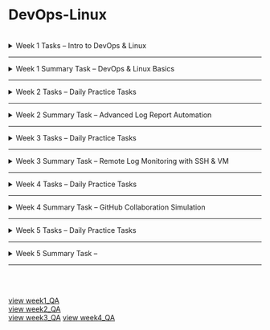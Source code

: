 # DevOps-Linux
<br />

<details>
<summary>Week 1 Tasks – Intro to DevOps & Linux</summary>
<br />

## 1. Basic Linux Commands

```bash
# Basic commands to Navigate and manage directories

pwd                   # Print current directory
ls                    # List contents of the directory
mkdir devops_test     # Create new directory
cd devops_test        # Change to that directory
touch testfile.txt    # Create a test file
rm testfile.txt       # Delete the test file
cd ..                 # Go back one directory (can also do cd ../../ and etc)
rm -r devops_test     # Delete the directory
```

## 2. Create Users and Assign to Custom Group

```bash
# Create a new group
sudo groupadd devopsteam

# Create users and assign them to the group
sudo useradd -m -G devopsteam user1
sudo useradd -m -G devopsteam user2

# Verify group membership
groups user1
groups user2
```

## 3. Change File and Directory Permissions

```bash
# Create a directory and a file
mkdir /tmp/secure_folder
touch /tmp/secure_folder/groupfile.txt

# Change ownership to a user and group
sudo chown user1:devopsteam /tmp/secure_folder/groupfile.txt

# Change permissions to allow group read/write
sudo chmod 660 /tmp/secure_folder/groupfile.txt

# Verify permissions
ls -l /tmp/secure_folder/groupfile.txt
```

</details>

******

<details>
<summary>Week 1 Summary Task – DevOps & Linux Basics</summary>
<br />

## Part 1: Creating Directory Structure & Permissions

```bash
# Create base project directory in user's home directory
mkdir -p ~/project1/docs ~/project1/scripts

# Set permissions
chmod 744 ~/project1/scripts  # Owner: rwx, Group/Others: r--
chmod 777 ~/project1/docs     # Everyone: rwx (write access for all users)
```

## Part 2: User & Group Management

```bash
# Create user and group
sudo groupadd devteam
sudo useradd -m -G devteam devuser

# Set 'project1' ownership to your user and give group read-only access
sudo chown $USER:devteam ~/project1
chmod 740 ~/project1  # Owner: rwx, Group: r--, Others: ---
```

## Part 3: Verification Commands

```bash
# Show final directory structure and permissions
ls -lR ~/project1

# Show group membership for devuser
groups devuser
```
Screenshot of the outcome:  
![alt text](images/image.png)
## Command Explanations

- `mkdir -p`: Creates directories; `-p` ensures parent directories are made as needed.
- `chmod 744`: Sets file/directory permissions (`7`=rwx, `4`=r--).
- `chmod 777`: Gives full read/write/execute permissions to all.
- `groupadd`: Adds a new group to the system.
- `useradd -m -G`: Creates a user with a home directory and adds them to a group.
- `chown`: Changes ownership of a file or directory.
- `ls -lR`: Recursively lists directory contents with permissions.
- `groups`: Shows all groups a user belongs to.

> When we use `$USER` it becomes the current username (in my case Benny06nov21).

> We can use 'whoami' to confirm the current username:

</details>

******

<details>
<summary>Week 2 Tasks – Daily Practice Tasks</summary>
<br />

## Task 1: Hello DevOps Script

### Create the Script file `hello_devops.sh`

```bash
nano hello_devops.sh
```

### now we are in the file with nano editor, we can write the script:
```bash
#!/bin/bash
echo "Hello DevOps"
```
* to save press CTRL+O and then press enter.
* then to exit the nano press CTRL+X
* `#!/bin/bash`: Tells the system to use the Bash shell to run this script.

### Make Executable and Run:
```bash
chmod +x hello_devops.sh
./hello_devops.sh
```

---

## Task 2: File & Directory Checker

### Create the Script file same way as in first task: `check_file.sh`
```bash
#!/bin/bash

if [ -z "$1" ]; then
  echo "Usage: ./check_file.sh <filename>"
  exit 1
fi

if [ -f "$1" ]; then
  echo "$1 is a file."
elif [ -d "$1" ]; then
  echo "$1 is a directory."
else
  echo "$1 does not exist."
fi
```
- `$1`: is the first argument passed to the script.
- `-z`: checks if it's an empty string.
- `-f`: checks if a file exists and is a regular file.
- `-d`: checks if the path is a directory.

### Make Executable and Run:
```bash
chmod +x check_file.sh
./check_file.sh hello_devops.sh
```

---

## Task 3: List Files with Sizes

### Create the Script file same way as previous tasks: `list_files.sh`
```bash
#!/bin/bash

printf "%-30s %-10s\n" "Filename" "Size (KB)"
printf "%-30s %-10s\n" "--------" "----------"

for file in *; do
  if [ -f "$file" ]; then
    size=$(du -k "$file" | cut -f1)
    printf "%-30s %-10s\n" "$file" "$size"
  fi
done
```
- `printf "%-30s %-10s\n"`: Prints a formatted line with two columns:
    - %-30s → left-align string to 30 characters (for filename)
    - %-10s → left-align string to 10 characters (for file size)
    - The first two printf lines print the header and underline for the table.
- for file in *: Loops over all items in the current directory (files and folders).
- if [ -f "$file" ]; then: Checks if the item is a regular file (ignores folders).
    - du -k "$file":
    - du = disk usage
- -k = show size in kilobytes (KB)
- `cut -f1`: Cuts the first column of the du output (the size number).
- `size=$(...)`: Stores the file size into a variable called size.
- `printf ... "$file" "$size"`: Prints a row of the table with the filename and its size.

### Make Executable and Run:
```bash
chmod +x list_files.sh
./list_files.sh
```

---

## Task 4: Search for ERROR Logs

### Create a file for testing the script: `access.log`
```bash
cat > access.log << EOF
this is the first line
this is 2nd line with ERROR 
this is ERROR line 
this line has ERROR also
this ERROR line has two ERROR
EOF
```
- total ERROR count is 5, but there 4 lines with ERROR, i will demonstrate the difference below.

### Create the Script file with nano: `find_errors.sh`
```bash
#!/bin/bash

echo "Lines with ERROR:"
grep "ERROR" access.log

echo "Wrong ERROR count:"
grep -c "ERROR" access.log

echo "Correct ERROR count:"
grep -o "ERROR" access.log | wc -l
```
- if using `grep -c "ERROR" access.log` it will return '4' which is incorrect because `-c` Counts matching lines.
- if using `grep -o "ERROR" access.log | wc -l` it will return '5' which is the correct answer because:
    - `-o`: Only print matching parts
    - and then we pipe the result and use `wc -l` to count total matches

### Make Executable and Run::
```bash
chmod +x find_errors.sh
./find_errors.sh
```

---

## Task 5: AWK Column Extractor

### Create a file for testing the one-liner: `data.csv`
```bash
cat > data.csv << EOF
1,Benny,Developer
2,Shalom,Backend
3,Benjamin,DevOps
4,Bennyaaa,Linux
5,BennySh,SoftwareEngineer
EOF
```

### One-liner AWK for `data.csv`:
```bash
awk -F',' '{ print $2 }' data.csv
```

- `awk`: A text-processing tool.
- `-F','`: sets comma as the Separator (instead of the default: spaces).
- `{ print $2 }`: prints the second column.


</details>

******


<details>
<summary>Week 2 Summary Task – Advanced Log Report Automation</summary>
<br />

## Task Overview

creating a modular, user-friendly script that analyzes log files, generates a professional report, and supports dynamic input parameters.

---

## Detailed script with comments:
#### (the clean script file `advanced_log_report.sh` without commnets is in the 'week2_summary' folder)
```bash
#!/bin/bash

# Advanced Log Report Generator

# CONFIG
TIMESTAMP=$(date +"%Y-%m-%d_%H-%M-%S")
REPORT_TXT="report_$TIMESTAMP.txt"
REPORT_CSV="report_$TIMESTAMP.csv"
KEYWORDS=()
LOG_DIR=""
START_TIME=$(date +%s.%N)
COLOR_ON=false
RECURSIVE=false

# print help when using the option '--help'
print_help() {
    echo "Usage: $0 <log_directory> [--keywords KEY1 KEY2 ...] [--recursive] [--color] [--help]"
    echo ""
    echo "Options:"
    echo "  --keywords    List of keywords to search for (for example, ERROR WARNING CRITICAL)"
    echo "  --recursive   Recursively scan all subdirectories"
    echo "  --color       Enable colored terminal output"
    echo "  --help        Display this help message"
    exit 0
}

show_spinner() {
    local filename="$1"
    local spinstr='|/-\\'
    local delay=0.1

    for i in {1..10}; do
        printf "\r[%c] Scanning: %s" "${spinstr:i%4:1}" "$filename" >&1
        sleep $delay
    done
    printf "\r[V] Scanning: %s\n" "$filename"
}

# parsing arguments
parse_args() {
    while [[ $# -gt 0 ]]; do # while still unchecked arguments (args>0)
        case "$1" in
            --keywords)
                shift
                while [[ $# -gt 0 && ! "$1" =~ ^-- ]]; do # while (keywords>0) and current argument ($1) does not start with --
                    KEYWORDS+=("$1") # add the current argument to the KEYWORDS array
                    shift # move to the next argument
                done
                ;;
            --recursive)
                RECURSIVE=true # set flag of recursive to true.
                shift
                ;;
            --color)
                COLOR_ON=true # set flag of color to true.
                shift
                ;;
            --help)
                print_help # calls the print_help function
                ;;
            -*)
                echo "Unknown flag: $1" # if anything else then the known args then exit with error.
                exit 1
                ;;
            *)
                LOG_DIR="$1" # set the log_dir to the first arg
                shift
                ;;
        esac
    done
}

validate_input() {
    if [[ -z "$LOG_DIR" ]]; then
        echo "Error: Log directory not provided."
        exit 1
    fi
    if [[ ! -d "$LOG_DIR" ]]; then
        echo "Error: '$LOG_DIR' is not a valid directory."
        exit 1
    fi
    if [[ ${#KEYWORDS[@]} -eq 0 ]]; then
        echo "Error: No keywords specified."
        exit 1
    fi
}

# Prints the header section for each log file in both TXT and CSV formats
print_header() {
    local filename
    filename=$(basename "$1") # extract just the filename from full path

    # Print formatted header to report.txt
    echo "Log File: $filename" | tee -a "$REPORT_TXT"
    echo "| Keyword     | Occurrences |" | tee -a "$REPORT_TXT"
    echo "|-------------|-------------|" | tee -a "$REPORT_TXT"

    # Write header to CSV
    echo "Log File: $filename" >> "$REPORT_CSV"
    echo "Keyword,Occurrences" >> "$REPORT_CSV"
}

# Prints a single row of keyword and count in both TXT and CSV formats
print_line() {
    local keyword=$1
    local count=$2

    if $COLOR_ON; then  # Print colorized line to terminal and append to report.txt
        printf "| \e[1;33m%-11s\e[0m | \e[1;36m%-11s\e[0m |\n" "$keyword" "$count" | tee -a "$REPORT_TXT"
    else                # Print plain text line and append to report.txt
        printf "| %-11s | %-11s |\n" "$keyword" "$count" | tee -a "$REPORT_TXT"
    fi

    # Write the same data to the CSV report
    echo "$keyword,$count" >> "$REPORT_CSV"
}
# \e[1;33m              - ANSI escape code to set bold yellow text
# %-11s                 - Left-align the string ($keyword and on the other $count) in an 11-character column
# \e[0m                 - Reset formatting (clear color/bold)
# \e[1;36m              - ANSI escape code to set bold cyan text
# tee -a "$REPORT_TXT"  - writes the output to both terminal (stdout) and appends (-a means "append", not overwrite) it to the file $REPORT_TXT


generate_report() {
    # Clear previous report files ('>' overwrites, '>>' appends — here we overwrite)
    echo "" > "$REPORT_TXT"
    echo "" > "$REPORT_CSV"
    
    local files
    # Determine which files to scan based on recursion flag
    if $RECURSIVE; then
        find "$LOG_DIR" -type f -name '*.log'
    else
        find "$LOG_DIR" -maxdepth 1 -type f -name '*.log'
    fi | while IFS= read -r file; do # Process each file found ### 'for' cannot safely handle filenames with spaces or newlines. we must use 'while'
        print_header "$file" # Write file section header

        # Count and write occurrences for each keyword
        for keyword in "${KEYWORDS[@]}"; do  # Loop through each keyword passed via --keywords
            count=$(grep -o "$keyword" "$file" 2>/dev/null | wc -l)  # Count how many times the keyword appears in the file
            print_line "$keyword" "$count"  # Print the result in table format and append to TXT/CSV
        done

        echo ""                     # New line to separate entries in terminal
        echo "" >> "$REPORT_TXT"    # New line in TXT report
        echo "" >> "$REPORT_CSV"    # New line in CSV report
    done
}
# wc -l         - counts how many matches
# 2>/dev/null   - silently suppress error messages from grep when:
## The file can’t be read (e.g., permission denied)
### The file is binary or corrupted
#### grep hits something unexpected and normally prints to stderr

# Calculates and prints the total script execution time
print_execution_time() {
    END_TIME=$(date +%s.%N)  # Capture current time with nanosecond precision
    DURATION=$(echo "$END_TIME - $START_TIME" | bc)  # Subtract start time from end time using bc for float math
    echo "Total Execution Time: ${DURATION} seconds" | tee -a "$REPORT_TXT"  # Print and append the duration to the report
}
# bc handles the subtraction with decimal precision, because Bash can’t subtract floats natively.

main() {
    parse_args "$@"
    validate_input
    generate_report
    print_execution_time
}

# '$@': all the command-line arguments, exactly as passed, preserving quotes.
main "$@"
```

### Key Features
- Accepts a log directory as input
- Supports `--keywords` flag with multiple terms ( `--keywords ERROR WARNING CRITICAL` )
- Recursively scans directories with `--recursive`
- Outputs results to `report.txt` and `report.csv`
- Includes total execution time
- Colored terminal output with `--color`
- Usage guide with `--help`
- Modular structure with clear functions and error handling

---

## Example Usage

```bash
chmod +x advanced_log_report.sh

# Basic usage
./advanced_log_report.sh ./logs --keywords ERROR WARNING CRITICAL

# Recursive search
./advanced_log_report.sh ./logs --keywords ERROR WARNING CRITICAL --recursive

# With color output
./advanced_log_report.sh ./logs --keywords ERROR WARNING CRITICAL --recursive --color

# Show help
./advanced_log_report.sh --help
```


### it will generate two files:
    - `report.txt`: Human-readable summary
    - `report.csv`: Machine-readable CSV format

### view them with cat (or open them manually):
```bash
cat report.txt
cat report.csv
```

</details>

******

<details>
<summary>Week 3 Tasks – Daily Practice Tasks</summary>
<br />

## Task 1: Basic IP & Port Exploration

```bash
ip a              # Show local IP addresses
ifconfig          # Alternate IP viewer (may require net-tools)

netstat -tuln     # List all listening ports (TCP/UDP)
ss -tuln          # Modern alternative to netstat
```

**Explanation of `127.0.0.1:22`:**  
127.0.0.1 this IP address is a loopback address that points to the computer, smartphone, or tablet you are using, and is also called localhost.  
Port 22 is dedicated to Secure Shell (SSH), which allows you to securely connect to a remote device and issue commands as if you were in front of it.

---

## Task 2: Generate SSH Key & Connect (+Task 3: Create Azure VM)

### Generate the SSH key:
```bash
ssh-keygen -t rsa -b 2048 -f ~/.ssh/id_rsa
```
and then presse 'enter' to accept the file location.  
and again press 'enter' two times to skip setting passphrase.

### Script to create an Azure Linux VM and Add this public key to the VM
```bash
#!/bin/bash

# Set variables
RESOURCE_GROUP="bennyVMeastus2"
LOCATION="eastus2" # cheapest for Standard_B1ls as i saw in pricing
VM_NAME="myvm"
ADMIN_USER="azureuser"

# Create resource group
az group create --name "$RESOURCE_GROUP" --location "$LOCATION"

# Create VM # Standard_B1ls is the cheapest.
az vm create \
  --resource-group "$RESOURCE_GROUP" \
  --name "$VM_NAME" \
  --image Ubuntu2204 \
  --size Standard_B1ls \
  --admin-username "$ADMIN_USER" \
  --authentication-type ssh \
  --generate-ssh-keys

# Add the public key to the VM (from ~/.ssh/id_rsa.pub)
az vm user update \
  --resource-group "$RESOURCE_GROUP" \
  --name "$VM_NAME" \
  --username "$ADMIN_USER" \
  --ssh-key-value "$(cat ~/.ssh/id_rsa.pub)"

# Open SSH port 22 (if not already open)
az vm open-port --port 22 --resource-group "$RESOURCE_GROUP" --name "$VM_NAME"
```

### Run the Script:
```bash
chmod +x create_vm_and_add_public_key.sh
./create_vm_and_add_public_key.sh
```

### Connect to the Azure VM without password:
```bash
ssh azureuser@<vm-public-ip>
```

---


## Task 4: Remote File Transfer with SCP

```bash
# if we are connected to the azure, we need to 'exit' to return to the local wsl
exit 

# Upload file
scp myfile.txt azureuser@<vm-public-ip>:/home/azureuser/

# Download file back to a different local path
scp azureuser@<vm-public-ip>:/home/azureuser/myfile.txt myfile_copied.txt

```

---

## Task 5: Run a Remote Command via SSH

```bash
# Run commands remotely
ssh -t azureuser@<vm-public-ip> "uptime"
ssh -t azureuser@<vm-public-ip> "df -h"
ssh -t azureuser@<vm-public-ip> "ls -l /home/azureuser"

# Save output locally
ssh -t azureuser@<vm-public-ip> "df -h" > vm_disk_usage.txt
```

</details>

******

<details>
<summary>Week 3 Summary Task – Remote Log
Monitoring with SSH & VM </summary>
<br />

## Task Objective:
This task is designed to consolidate the skills learned throughout Week 3 and apply them
in a practical, real-world DevOps scenario. You will connect to a remote virtual machine
using SSH, retrieve log files, analyze them for critical patterns (e.g., ERROR,
WARNING), and produce professional reports in both human-readable TXT and CSV
formats. This exercise reinforces concepts from previous weeks—including Bash
scripting, keyword parsing, working with files, and now adds secure networking and
virtual infrastructure access.

## Before we start, need to make sure you can connect to the VM without password:
(further instructions are in 'week3 - Daily Practice Tasks' above)
```bash
ssh azureuser@<vm-public-ip>
```
* after verifying, now we can `exit`

## Now we send some logs to the VM:
Script: `upload_logs_to_vm.sh`:
```bash
#!/bin/bash

REMOTE="$1"
LOCAL_FOLDER="$2"
REMOTE_FOLDER="$3"

if [[ -z "$REMOTE" || -z "$LOCAL_FOLDER" || -z "$REMOTE_FOLDER" ]]; then
  echo "Usage: $0 <user@host> <local_folder> <remote_folder>"
  echo "Example: $0 azureuser@52.1.2.3 ./logs /home/azureuser/logs_target"
  exit 1
fi

if [[ ! -d "$LOCAL_FOLDER" ]]; then
  echo "Error: '$LOCAL_FOLDER' is not a valid local directory"
  exit 1
fi

# Strip trailing slash if present
LOCAL_FOLDER="${LOCAL_FOLDER%/}"

# Ensure remote folder exists
ssh "$REMOTE" "mkdir -p \"$REMOTE_FOLDER\""

echo "Uploading '$LOCAL_FOLDER/' to $REMOTE:$REMOTE_FOLDER ..."
rsync -avz --progress "$LOCAL_FOLDER/" "$REMOTE:$REMOTE_FOLDER/"

echo "Upload complete → $REMOTE:$REMOTE_FOLDER"
```
- `-a` archive mode: preserves permissions, timestamps, symbolic links, etc.

- `-v` verbose: prints what’s happening.

- `-z` compress: compresses file data during the transfer for efficiency.

- `--progress` shows real-time progress of file transfers.

- `"$LOCAL_FOLDER/"` Trailing slash means “copy contents of the folder” (not the folder itself).

- `"$REMOTE:$REMOTE_FOLDER/"` Specifies the remote user/host and destination directory.

### Usage:
```bash
chmod +x upload_logs_to_vm.sh
./upload_logs_to_vm.sh <user@host> <local_folder> <remote_folder>
```

## Example:
```bash
./upload_logs_to_vm.sh azureuser@13.68.110.243 ./logs_to_upload /home/azureuser/logs_in_remote
```

## Now we can get logs from the VM:
Script: `remote_wrapper.sh`:
```bash
#!/bin/bash

# Remote Wrapper for Local Log Analyzer
## Downloads log files from a remote server, extracts archives,
## and invokes the local advanced_log_report.sh analyzer script.

# CONFIG
TIMESTAMP=$(date +"%Y-%m-%d_%H-%M-%S")  # Current timestamp for folder uniqueness
TMP_DIR="./tmp_logs_$TIMESTAMP"         # Temporary directory for downloaded/extracted logs
START_TIME=$(date +%s.%N)               # Start time for execution duration

# Print usage instructions
print_help() {
    echo "Usage: $0 <remote_user@host> <remote_log_dir> --keywords KEY1 [KEY2 ...] [--recursive] [--color]"
    echo ""
    echo "Positional arguments:"
    echo "  <remote_user@host>       Remote SSH login"
    echo "  <remote_log_dir>         Remote directory containing logs"
    echo ""
    echo "Options (passed to advanced_log_report.sh):"
    echo "  --keywords KEY1 [...]    Required keywords to search for"
    echo "  --recursive              Recursively scan subdirectories"
    echo "  --color                  Enable colored output"
    echo "  --help                   Show this help message"
    exit 1
}

# Validate argument count and check for --help flag
if [[ "$#" -lt 3 || "$1" == "--help" ]]; then # if args less than 3 or the first argument is --help
    print_help
fi

# Ensure required --keywords argument exists
if ! printf '%s\n' "$@" | grep -q -- "--keywords"; then
    echo "Error: Missing required --keywords argument."
    print_help
fi
# -q means “quiet” (no output, just sets exit code if found/not found), and when grep sees -- and stops treating further arguments as options.

# Extract and shift positional arguments
REMOTE_HOST="$1"       # Remote SSH login (e.g. user@host)
REMOTE_DIR="$2"        # Path to remote directory with logs
shift 2
PASSTHRU_ARGS=("$@")   # All remaining arguments passed to local analyzer

# Download logs and archives from the remote server
download_logs() {
    mkdir -p "$TMP_DIR"  # Create TMP_DIR if it doesn't exist (-p means no error if it exists)
    echo "[*] Downloading logs and archives..."
    
    # Run a remote 'find' via SSH: list all .log, .zip, .tar, .tar.gz files under REMOTE_DIR (escaped parentheses and quotes for correct remote parsing)
    ssh "$REMOTE_HOST" "find \"$REMOTE_DIR\" -type f \\( -iname '*.log' -o -iname '*.zip' -o -iname '*.tar' -o -iname '*.tar.gz' \\)" > /tmp/remote_log_list.txt # ">" overwrite if exists.

    # Read each line (remote file path) from the log list
    while IFS= read -r remote_file; do
        echo "[Downloading] $remote_file"
        # Try rsync for efficient copying:
        # -a (archive, preserves attributes), -v (verbose), -z (compress), --protect-args (handle spaces/special chars)
        # 2>/dev/null hides rsync errors (so script can fallback to scp)
        rsync -avz --protect-args "$REMOTE_HOST:$remote_file" "$TMP_DIR/" 2>/dev/null || \
        # If rsync fails (exit code not zero), use scp as fallback
        # -q (quiet), quotes protect spaces in remote path
        scp -q "$REMOTE_HOST:\"$remote_file\"" "$TMP_DIR/"
    done < /tmp/remote_log_list.txt
}
# Use rsync first for its efficiency (only transfers changes, can resume, preserves file attributes, handles spaces, and provides progress output).
# Fall back to scp for compatibility on systems where rsync is not installed or unavailable.

# Extract all supported archive types (.zip, .tar, .tar.gz)
extract_archives() {
    echo "[*] Extracting archives..."
    find "$TMP_DIR" -type f \( -iname "*.zip" -o -iname "*.tar" -o -iname "*.tar.gz" \) | while read -r archive; do
        case "$archive" in
            *.zip) unzip -q "$archive" -d "$TMP_DIR" ;; # in unzip -d is directory
            *.tar) tar -xf "$archive" -C "$TMP_DIR" ;; # but in tar its -C ## -x (extract), -f (archive file).
            *.tar.gz) tar -xzf "$archive" -C "$TMP_DIR" ;; # same here -C . ## -x (extract), -z (gzip support), -f (archive file).
        esac
    done
}

# Run the local analyzer script on the downloaded and extracted logs
run_local_analyzer() {
    echo "[*] Running local analyzer..."
    chmod +x ./advanced_log_report.sh
    ./advanced_log_report.sh "$TMP_DIR" "${PASSTHRU_ARGS[@]}"
}

# Main flow
main() {
    download_logs
    extract_archives
    run_local_analyzer
}

main
```
### Key Features
- Connects to a remote server via SSH (<user@host>)
- Accepts a remote log directory path as positional input
- Automatically downloads .log, .zip, .tar, and .tar.gz files
- Supports recursive scanning of subdirectories with --recursive
- Extracts archives locally before analysis
- Passes all flags (--keywords, --color, etc.) to the local analyzer (advanced_log_report.sh)
- Accepts --keywords with one or more terms (e.g. --keywords ERROR WARNING)
- Produces structured output: remote_report_*.txt and remote_report_*.csv (via delegated script)
- Displays execution progress with clear status messages and spinners
- Includes built-in --help with usage examples
- Modular function-based architecture for clean maintenance and extension


## Script Usage
```bash
sudo apt install unzip # the script uses unzip
chmod +x remote_wrapper.sh
./remote_wrapper.sh <remote_user@host> <remote_log_dir> [--keywords KEY1 KEY2 ...] [--recursive] [--color] [--help]
```

### Example:
```bash
./remote_wrapper.sh azureuser@13.68.110.243 /home/azureuser/logs_in_remote --keywords ERROR WARNING CRITICAL --recursive --color
```

</details>

******

<details>
<summary>Week 4 Tasks – Daily Practice Tasks </summary>
<br />

## Task 1: Branching & Switching
Initialize a new local Git repository:
```bash
git init
echo "# Week 4 Git Practice" > README.md
git add README.md
git commit -m "init"
```

Create two branches:
```bash
git checkout -b feature-a
git checkout -b feature-b
```

Switch between them:
```bash
git switch feature-a
# or
git checkout feature-a
```

Make a change on each branch and commit:
```bash
echo "Change for feature-a" >> file.txt
git add file.txt
git commit -m "Add feature-a change"
```

---

## Task 2: Simulate and Resolve Merge Conflicts
In both branches, edit the **same line** in `file.txt` to different content.

Merge one branch into the other and observe the conflict:
```bash
git checkout feature-a
git merge feature-b
```

Resolve the conflict manually in the editor or using:
```bash
git status
# Edit the file to fix conflicts
git add file.txt
git commit -m "Resolve merge conflict"
```
after `git add file.txt` and `git commit -m "Resolve merge conflict"` Git stores the resolved version and finalizes the merge.

---

## Task 3: Rebase and Cherry-Pick
before the rebase, we can view the log history by `git log --oneline`:
>$ git log --oneline  
>1605d5c (HEAD -> feature-a) Resolve merge conflict  
>97cdfc0 (feature-b) Add feature-a change  
>84a807b Add feature-a change  
>b4b7a66 (master) init  


Rebase `feature-a` onto `master`:
```bash
git checkout feature-a
git rebase master
```

if we have conflict we have few options:  
- we can resolve the conflict and then use `git rebase --continue` to continue with the rebase.
- we can skip the commit with the conflict it `git rebase --skip`.
- or we can abord the rebase with `git rebase --abort`.

i had conflict, so using the editor i made a combination of both features in the file.txt.  
and now to view the changes and the commit history log history again by `git log --oneline`:
>$ git log --oneline  
>dff5c7e (HEAD -> feature-a) add feature-a and feature-b change  
>84a807b Add feature-a change  
>b4b7a66 (master) init  

Cherry-pick a single commit from `feature-b`:
```bash
git checkout master
git cherry-pick <commit-hash>
```
if we want to cancel it we can do `git reset --hard HEAD~1`.  
This will delete the last commit and reset your branch to its previous state.


- `merge`: Adds both of the branches histories together with a special "merge commit."
- `rebase`: Moves the commits on top of the target branch, making it a straight timeline.

---

## Task 4: GitHub Pull Requests & Code Review
We can view all our branches by:
```bash
git branch # see all local branches
git branch -a # see local and remote branches
```

create remote repository (or in github UI):
```bash
gh repo create <repo_name> --public --source=. --remote=origin --push
```

Add the remote repository and push all branches:
```bash
git remote add origin https://github.com/<username>/<repo_name>.git
git push --all origin
```

can choose which branch to be the default (im changing to master):
```bash
gh repo edit --default-branch master
```

Create a pull request from `feature-a` into `master`:
```bash
gh pr create --base master --head feature-a --title "Merge feature-a" --body "This pull request merges feature-a into master."
```

---

## Task 5: Stash, Amend, and Cleanup
Make local changes and stash them:
```bash
echo "Temporary change" >> temp.txt
git add temp.txt
git stash
```

Restore the stash:
```bash
git stash pop
```

Amend the last commit:
```bash
git commit --amend -m "Updated commit message"
```

Clean up local branches already merged:
```bash
git branch --merged
git branch -d feature-b
```

</details>

******

<details>
<summary>Week 4 Summary Task – GitHub Collaboration Simulation </summary>
<br />

## Overview

### https://github.com/snir1551/week4-collaboration

This repository demonstrates a real-world collaborative Git workflow with a focus on:
- Branching and feature development.
- Conflict simulation and resolution.
- Using `rebase` and `cherry-pick` .
- Clean commit history and code review.
- Automations: GitHub Actions for linting and logging (permission given through the Settings in github).


## Repository & Branch Setup
```bash
gh repo create week4-collaboration --public --source=. --remote=origin --push
# or via GitHub UI

git branch feature-a
git branch feature-b
```

## Simulate a Merge Conflict
Edit the same line in a shared file (e.g., main.py) on both feature-a and feature-b.
```bash
git checkout feature-a
nano main.py # and write the below, and then alt+o , enter , alt+x
print("Hello from feature-a")
git add main.py
git commit -m "update main.py from feature-a"
git push -u origin feature-a

git checkout feature-b
nano main.py # and write the below, and then alt+o , enter , alt+x
print("Hello from feature-b")
git add main.py
git commit -m "update main.py from feature-b"
git push -u origin feature-b
```

## Open PR on first branch 'feature-a' and Merge to main
```bash
gh pr create --base main --head feature-a --title "Merge feature-a" --body "Add feature-a changes"
```
- Snir assigned me as reviewer and used labels for PR.  
- PR Approved and merged to main.

## Rebase feature-b branch based on new main (after merged the feature-a)
```bash
git checkout main
git pull
git checkout feature-b
git rebase main
# Resolve conflicts if any, (for example we edited the main.py)
# and then we did `git rebase --continue` to continue.
git push
```

## Open PR on second branch 'feature-b' and Merge to main
```bash
gh pr create --base main --head feature-b --title "Merge feature-b" --body "Add feature-b changes"
```
Assigned Snir as reviewer and used labels for PR.  
PR Approved and merged to main.


## added third branch to simulate cherry-pick:
we used cherry-pick to get some 'bug fix' from a branch with multiple commits: git cherry-pick bffbf23
```bash
git checkout main
git log --oneline --graph --all # used to see all the commit hash's
git cherry-pick <commit-hash> # git cherry-pick bffbf23 
git push
```
- https://github.com/snir1551/week4-collaboration/commit/7af83de4809c3ea30554f017959b2a48ada57473


## git log graph
![alt text](images/gitLogGraph.png)

## Added `REFLECTION.md`:
- What was the most challenging Git concept this week?
	1. the most challenging concept was understanding the Rebase concept and when its best to use it and how exactly.


- What did you learn about collaboration? 
	1. we learned that we need to have good communication in order to not cause conflict by working on same files or branchs,
and also make the work faster and more efficient by allowing each of the collaborator to work on different feature.
	2. that we should create issue before creating a pull request.


- What mistakes did you make and how did you fix them? 
	1. we didnt pull the recent changes from main before trying to apply changes from new branchs, which made problems

	2. we accidently commited and pushed to the wrong branch, and we fixed it by using git reset --hard HEAD~1


</details>


******

<details>
<summary>Week 5 Tasks – Daily Practice Tasks </summary>
<br />



</details>

******

<details>
<summary>Week 5 Summary Task – </summary>
<br />



</details>

******



<br/><br/>

[view week1_QA](./QA/week1_QA.md)  
[view week2_QA](./QA/week2_QA.md)  
[view week3_QA](./QA/week3_QA.md)
[view week4_QA](./QA/week4_QA.md)
